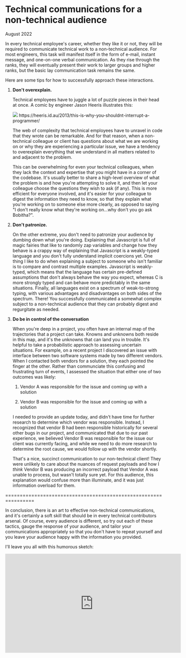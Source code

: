 # Technical communications for a non-technical audience

August 2022

In every technical employee's career, whether they like it or not, they will be required to communicate technical work to a non-technical audience. For most engineers, this task will manifest itself in the form of e-mail, instant message, and one-on-one verbal communication. As they rise through the ranks, they will eventually present their work to larger groups and higher ranks, but the basic lay communication task remains the same.

Here are some tips for how to successfully approach these interactions.

1. **Don't overexplain.**

   Technical employees have to juggle a lot of puzzle pieces in their head at once. A comic by engineer Jason Heeris illustrates this:

    <img src="https://heeris.id.au/trinkets/ProgrammerInterrupted.png" max-height="1500px" />
    https://heeris.id.au/2013/this-is-why-you-shouldnt-interrupt-a-programmer/

   The web of complexity that technical employees have to unravel in code that they wrote can be remarkable. And for that reason, when a non-technical colleague or client has questions about what we are working on or why they are experiencing a particular issue, we have a tendency to overexplain everything that we understand in all matters related to and adjacent to the problem.

   This can be overwhelming for even your technical colleagues, when they lack the context and expertise that you might have in a corner of the codebase. It's usually better to share a high-level overview of what the problem is and how you're attempting to solve it, and then let your colleague choose the questions they wish to ask (if any). This is more efficient for everyone involved, and it's easier for your colleague to digest the information they need to know, so that they explain what you're working on to someone else more clearly, as opposed to saying "I don't really know what they're working on...why don't you go ask Bobitha?".

2. **Don't patronize.**

   On the other extreme, you don't need to patronize your audience by dumbing down what you're doing. Explaining that Javascript is full of magic fairies that like to randomly zap variables and change how they behave is a crappy way of explaining that Javascript is a weakly-typed language and you don't fully understand implicit coercions yet. One thing I like to do when explaining a subject to someone who isn't familiar is to compare and contrast multiple examples. Javascript is weakly-typed, which means that the language has certain pre-defined assumptions that don't always behave the way you expect, whereas C is more strongly typed and can behave more predictably in the same situations. Finally, all languages exist on a spectrum of weak-to-strong typing, with various advantages and disadvantages on both sides of the spectrum. There! You successfully communicated a somewhat complex subject to a non-technical audience that they can probably digest and regurgitate as needed.

3. **Do be in control of the conversation**

   When you're deep in a project, you often have an internal map of the trajectories that a project can take. Knowns and unknowns both reside in this map, and it's the unknowns that can land you in trouble. It's helpful to take a probabilistic approach to assessing uncertain situations. For example, on a recent project I discovered an issue with interface between two software systems made by two different vendors. When I contacted both vendors for a solution, they each pointed the finger at the other. Rather than communciate this confusing and frustrating turn of events, I assessed the situation that either one of two outcomes was likely:

   1. Vendor A was responsible for the issue and coming up with a solution

   2. Vendor B was responsible for the issue and coming up with a solution

   I needed to provide an update today, and didn't have time for further research to determine which vendor was responsible. Instead, I recognized that vendor B had been responsible historically for several other bugs in our project, and communicated that due to our past experience, we believed Vendor B was responsible for the issue our client was currently facing, and while we need to do more research to determine the root cause, we would follow up with the vendor shortly.

   That's a nice, succinct communication to our non-technical client! They were unlikely to care about the nuances of request payloads and how I _think_ Vendor B was producing an incorrect payload that Vendor A was unable to process, but wasn't totally sure yet. For this audience, this explanation would confuse more than illuminate, and it was just information overload for them.

================================================================

In conclusion, there is an art to effective non-technical communications, and it's certainly a soft skill that should be in every technical contributors arsenal. Of course, every audience is different, so try out each of these tactics, gauge the response of your audience, and tailor your communications appropriately so that you don't have to repeat yourself and you leave your audience happy with the information you provided.

I'll leave you all with this humorous sketch:

<iframe width="560" height="315" src="https://www.youtube.com/embed/BKorP55Aqvg" title="YouTube video player" frameborder="0" allow="accelerometer; autoplay; clipboard-write; encrypted-media; gyroscope; picture-in-picture" allowfullscreen></iframe>
